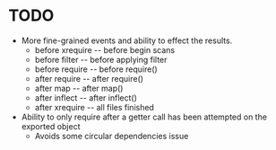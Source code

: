 
# TODO
* More fine-grained events and ability to effect the results.
  * before xrequire -- before begin scans
  * before filter -- before applying filter
  * before require -- before require()
  * after require -- after require()
  * after map -- after map()
  * after inflect -- after inflect()
  * after xrequire -- all files finished
* Ability to only require after a getter call has been attempted on the exported object
  * Avoids some circular dependencies issue


